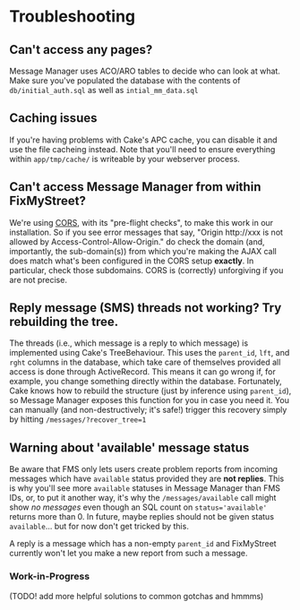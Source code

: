 # Troubleshooting

## Can't access any pages?

Message Manager uses ACO/ARO tables to decide who can look at what. Make sure you've populated the
database with the contents of `db/initial_auth.sql` as well as `intial_mm_data.sql`

## Caching issues

If you're having problems with Cake's APC cache, you can disable it and use the file cacheing instead.
Note that you'll need to ensure everything within
`app/tmp/cache/`
is writeable by your webserver process.

## Can't access Message Manager from within FixMyStreet?

We're using [CORS](http://enable-cors.org/), with its "pre-flight checks", 
to make this work in our installation. So if you see error messages that say,
"Origin http://xxx is not allowed by Access-Control-Allow-Origin." do check
the domain (and, importantly, the sub-domain(s)) from which you're making the
AJAX call does match what's been configured in the CORS setup __exactly__.
In particular, check those subdomains. CORS is (correctly) unforgiving if you
are not precise.

## Reply message (SMS) threads not working? Try rebuilding the tree.

The threads (i.e., which message is a reply to which message) is implemented
using Cake's TreeBehaviour. This uses the `parent_id`, `lft`, and `rght`
columns in the database, which take care of themselves provided all access is
done through ActiveRecord. This means it can go wrong if, for example, you
change something directly within the database. Fortunately, Cake knows how to
rebuild the structure (just by inference using `parent_id`), so Message
Manager exposes this function for you in case you need it. You can manually
(and non-destructively; it's safe!) trigger this recovery simply by hitting
`/messages/?recover_tree=1`

## Warning about 'available' message status 

Be aware that FMS only lets users create problem reports from incoming
messages which have `available` status provided they are __not replies__. 
This is why you'll see more `available` statuses in Message Manager than FMS
IDs, or, to put it another way, it's why the `/messages/available` call 
might show *no messages* even though an SQL count on `status='available'`
returns more than 0. In future, maybe replies should not be given status
`available`... but for now don't get tricked by this.

A reply is a message which has a non-empty `parent_id` and FixMyStreet 
currently won't let you make a new report from such a message.

### Work-in-Progress

(TODO! add more helpful solutions to common gotchas and hmmms)